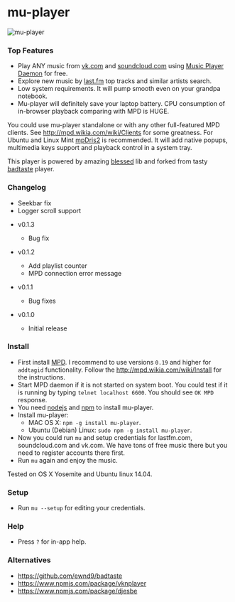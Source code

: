# mu-player

![mu-player](https://raw.githubusercontent.com/mink0/mu-player/master/screenshot.png)

### Top Features

  - Play ANY music from [vk.com](http://vk.com/) and [soundcloud.com](http://soundcloud.com/) using [Music Player Daemon](http://www.musicpd.org/) for free.
  - Explore new music by [last.fm](http://lastfm.com/) top tracks and similar artists search.
  - Low system requirements. It will pump smooth even on your grandpa notebook.
  - Mu-player will definitely save your laptop battery. CPU consumption of in-browser playback comparing with MPD is HUGE.

You could use mu-player standalone or with any other full-featured MPD clients. See http://mpd.wikia.com/wiki/Clients for some greatness. For Ubuntu and Linux Mint [mpDris2](https://github.com/eonpatapon/mpDris2) is recommended. It will add native popups, multimedia keys support and playback control in a system tray.

This player is powered by amazing [blessed](https://github.com/chjj/blessed) lib and forked from tasty [badtaste](https://github.com/ewnd9/badtaste) player.

### Changelog
  
  - Seekbar fix
  - Logger scroll support 
  
  * v0.1.3
    - Bug fix

  * v0.1.2
    - Add playlist counter
    - MPD connection error message

  * v0.1.1
    - Bug fixes

  * v0.1.0
    - Initial release

### Install
  * First install [MPD](http://www.musicpd.org/). I recommend to use versions `0.19` and higher for `addtagid` functionality. Follow the http://mpd.wikia.com/wiki/Install for the instructions.
  * Start MPD daemon if it is not started on system boot. You could test if it is running by typing `telnet localhost 6600`. You should see `OK MPD` response.
  * You need [nodejs](https://nodejs.org/) and [npm](https://www.npmjs.com/) to install mu-player.
  * Install mu-player:
    - MAC OS X: `npm -g install mu-player`.
    - Ubuntu (Debian) Linux: `sudo npm -g install mu-player`.
  * Now you could run `mu` and setup credentials for lastfm.com, soundcloud.com and vk.com. We have tons of free music there but you need to register accounts there first.
  * Run `mu` again and enjoy the music.

Tested on OS X Yosemite and Ubuntu linux 14.04.

### Setup
  * Run `mu --setup` for editing your credentials.

### Help
  * Press `?` for in-app help.

### Alternatives
- https://github.com/ewnd9/badtaste
- https://www.npmjs.com/package/vknplayer
- https://www.npmjs.com/package/djesbe
